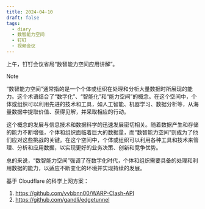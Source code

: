 ```yaml
---
title: 2024-04-10
draft: false
tags:
  - diary
  - 数智能力空间
  - 钉钉
  - 视频会议
---
```

上午，钉钉会议省局“数智能力空间应用讲解”。
> [!note]
> “数智能力空间”通常指的是一个个体或组织在处理和分析大量数据时所展现的能力。这个术语结合了“数字化”、“智能化”和“能力空间”的概念。在这个空间中，个体或组织可以利用先进的技术和工具，如人工智能、机器学习、数据分析等，从海量数据中提取价值、获得见解，并采取相应的行动。
>
> 这个概念的发展与信息技术和数据科学的迅速发展密切相关。随着数据产生和存储的能力不断增强，个体和组织面临着巨大的数据量，而“数智能力空间”则成为了他们应对这些挑战的关键。在这个空间中，个体或组织可以利用各种工具和技术来管理、分析和应用数据，以实现更好的业务决策、创新和竞争优势。
>
> 总的来说，“数智能力空间”强调了在数字化时代，个体和组织需要具备的处理和利用数据的能力，以适应不断变化的环境并实现持续的发展。

基于 Cloudflare 的科学上网方案：
1. https://github.com/vvbbnn00/WARP-Clash-API
2. https://github.com/gandli/edgetunnel